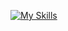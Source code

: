 [![My Skills](https://skillicons.dev/icons?i=js,notion,npm,docker,react,py,supabase,vscode,fastapi)](https://skillicons.dev)
